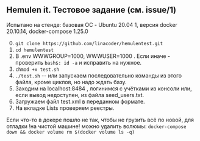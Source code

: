 ## Hemulen it. Тестовое задание (см. issue/1)

Испытано на стенде: базовая ОС - Ubuntu 20.04 1, версия docker 20.10.14, docker-compose 1.25.0

0. `git clone https://github.com/linacoder/hemulentest.git`
1. `cd hemulentest`
2. В .env WWWGROUP=1000, WWWUSER=1000 . Если иначе - проверить `bash$: id -a` и исправить на нужное.
3. `chmod +x test.sh`
4. `./test.sh` -- или запускаем последовательно команды из этого файла, кроме циклов, но надо ждать базу.
5. Заходим на localhost:8484 , логинимся с учётками из консоли или, если вывод недоступен, из файла seed_users.txt.
6. Загружаем файл test.xml в переданном формате.
7. На вкладке Lists проверяем реестры.

Если что-то в докере пошло не так, чтобы не грузить всё по новой, для отладки !на чистой машине! можно удалить волюмы: `docker-compose down && docker volume rm $(docker volume ls -q)`
